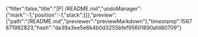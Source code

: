 {"filter":false,"title":"[P] /README.md","undoManager":{"mark":-1,"position":-1,"stack":[]},"preview":{"path":"/README.md","previewer":"previewMarkdown"},"timestamp":1567871982823,"hash":"da39a3ee5e6b4b0d3255bfef95601890afd80709"}